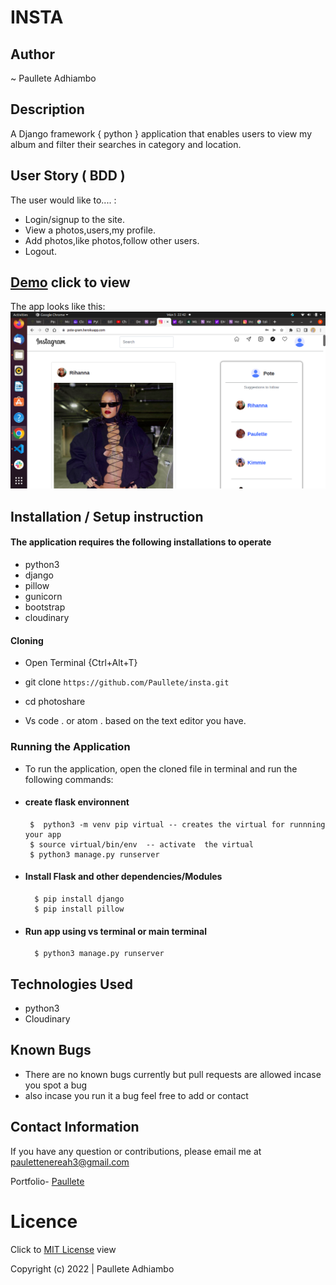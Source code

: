 # INSTA


## Author

~ Paullete Adhiambo
## Description

A Django framework { python } application that enables users to view my album and filter their searches in category and location.

## User Story ( BDD ) 
The user would like to.... :
+  Login/signup to the site.
+  View a photos,users,my profile.
+  Add photos,like photos,follow other users.
+  Logout.

## [Demo](https://pote-gram.herokuapp.com/) click to view

  The app looks like this: 
  ![Image](./media/Screenshot%20from%202022-06-05%2022-42-16.png)


## Installation / Setup instruction

#### The application requires the following installations to operate 
* python3
* django
* pillow
* gunicorn
* bootstrap
* cloudinary

#### Cloning

* Open Terminal {Ctrl+Alt+T}

* git clone ``https://github.com/Paullete/insta.git``



* cd photoshare

* Vs code . or atom . based on the text editor you have.

### Running the Application
* To run the application, open the cloned file in terminal and run the following commands:
 * #### create flask environnent
        $  python3 -m venv pip virtual -- creates the virtual for runnning your app      
        $ source virtual/bin/env  -- activate  the virtual
        $ python3 manage.py runserver
        
* #### Install Flask and other dependencies/Modules
        $ pip install django
        $ pip install pillow
        
* #### Run app using vs terminal or main terminal
        $ python3 manage.py runserver



## Technologies Used

* python3
* Cloudinary


## Known Bugs
* There are no known bugs currently but pull requests are allowed incase you spot a bug
* also incase you run it a bug feel free to add or contact

## Contact Information 

If you have any question or contributions, please email me at [paulettenereah3@gmail.com](paulettenereah3@gmail.com)




Portfolio- [Paullete](https://Paullete.github.io/my_portfolio/)
# Licence

Click to  [MIT License](Licence) view

 Copyright (c) 2022 | Paullete Adhiambo
